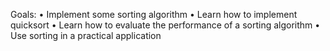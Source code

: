 Goals:
• Implement some sorting algorithm
• Learn how to implement quicksort
• Learn how to evaluate the performance of a sorting algorithm
• Use sorting in a practical application
